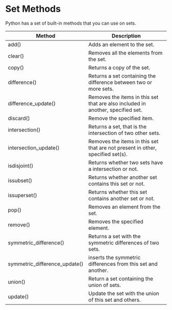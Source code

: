 # Set Methods

Python has a set of built-in methods that you can use on sets.

|Method|Description|
|---|---|
|add()|Adds an element to the set.|
|clear()|Removes all the elements from the set.|
|copy()|Returns a copy of the set.|
|difference()|Returns a set containing the difference between two or more sets.|
|difference_update()|Removes the items in this set that are also included in another, specified set.|
|discard()|Remove the specified item.|
|intersection()|Returns a set, that is the intersection of two other sets.|
|intersection_update()|Removes the items in this set that are not present in other, specified set(s).|
|isdisjoint()|Returns whether two sets have a intersection or not.|
|issubset()|Returns whether another set contains this set or not.|
|issuperset()|Returns whether this set contains another set or not.|
|pop()|Removes an element from the set.|
|remove()|Removes the specified element.|
|symmetric_difference()|Returns a set with the symmetric differences of two sets.|
|symmetric_difference_update()|inserts the symmetric differences from this set and another.|
|union()|Return a set containing the union of sets.|
|update()|Update the set with the union of this set and others.|

